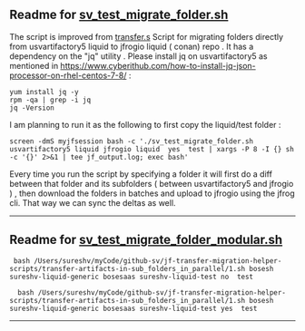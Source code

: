 ## Readme for [sv_test_migrate_folder.sh](sv_test_migrate_folder.sh)

The script is improved from [transfer.s](https://git.jfrog.info/projects/PROFS/repos/ps_jfrog_scripts/browse/transfer-artifacts/transfer.sh)
Script for migrating folders directly from usvartifactory5 liquid  to jfrogio liquid ( conan) repo . It has a dependency on the "jq" utility .
Please install jq on usvartifactory5 as mentioned in https://www.cyberithub.com/how-to-install-jq-json-processor-on-rhel-centos-7-8/ :
```
yum install jq -y
rpm -qa | grep -i jq
jq -Version
```

I am planning to run it as the following to first copy the liquid/test folder :
```
screen -dmS myjfsession bash -c './sv_test_migrate_folder.sh usvartifactory5 liquid jfrogio liquid  yes  test | xargs -P 8 -I {} sh -c '{}' 2>&1 | tee jf_output.log; exec bash'
```

Every time you  run the script by specifying a folder it will first do a diff between that folder and its subfolders ( between usvartifactory5 and  jfrogio  ) ,
 then  download the folders in batches and upload to jfrogio using the jfrog cli. That way we can sync the deltas as well.

 ---
 ## Readme for [sv_test_migrate_folder_modular.sh](sv_test_migrate_folder_modular.sh)

```
 bash /Users/sureshv/myCode/github-sv/jf-transfer-migration-helper-scripts/transfer-artifacts-in-sub_folders_in_parallel/1.sh bosesh sureshv-liquid-generic bosesaas sureshv-liquid-test no  test

  bash /Users/sureshv/myCode/github-sv/jf-transfer-migration-helper-scripts/transfer-artifacts-in-sub_folders_in_parallel/1.sh bosesh sureshv-liquid-generic bosesaas sureshv-liquid-test yes  test
```

---

